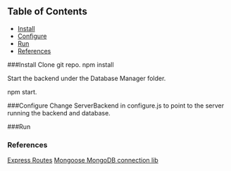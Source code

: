
## Table of Contents

* [Install](#insatll) 
* [Configure](#configure)
* [Run](#run)
* [References](#references)

###Install
Clone git repo.
npm install 

Start the backend under the Database Manager folder. 

npm start.

###Configure
Change ServerBackend in configure.js to point to the server running the backend and database. 

###Run


### References

[Express Routes](https://expressjs.com/en/guide/routing.html)
[Mongoose MongoDB connection lib](http://mongoosejs.com/docs/2.7.x/docs/model-definition.html)
